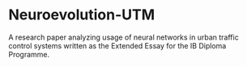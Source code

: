 # Neuroevolution-UTM
A research paper analyzing usage of neural networks in urban traffic control systems written as the Extended Essay for the IB Diploma Programme.
